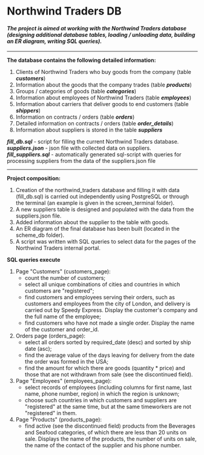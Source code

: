 # Northwind Traders DB

#### _The project is aimed at working with the Northwind Traders database (designing additional database tables, loading / unloading data, building an ER diagram, writing SQL queries)._

---

**The database contains the following detailed information:**

1. Clients of Northwind Traders who buy goods from the company (table ***customers***)
2. Information about the goods that the company trades (table ***products***)
3. Groups / categories of goods (table ***categories***)
4. Information about employees of Northwind Traders (table ***employees***)
5. Information about carriers that deliver goods to end customers (table ***shippers***)
6. Information on contracts / orders (table ***orders***)
7. Detailed information on contracts / orders (table ***order_details***)
8. Information about suppliers is stored in the table ***suppliers***


***fill_db.sql*** - script for filling the current Northwind Traders database.  
***suppliers.json*** - json file with collected data on suppliers.  
***fill_suppliers.sql*** - automatically generated sql-script with queries for processing suppliers 
                       from the data of the suppliers.json file

---

**Project composition:** 
1. Creation of the northwind_traders database and filling it with data (fill_db.sql) 
   is carried out independently using PostgreSQL or through the terminal 
   (an example is given in the screen_terminal folder).
2. A new suppliers table is designed and populated with the data from the suppliers.json file.
3. Added information about the supplier to the table with goods.
4. An ER diagram of the final database has been built (located in the scheme_db folder).
5. A script was written with SQL queries to select data for the pages of the Northwind Traders internal portal.


**SQL queries execute**

1. Page "Customers" (customers_page):
    - count the number of customers;
    - select all unique combinations of cities and countries in which customers are "registered";
    - find customers and employees serving their orders, such as customers and employees from the city of London, 
      and delivery is carried out by Speedy Express. Display the customer's company and the full name of the employee;
    - find customers who have not made a single order. Display the name of the customer and order_id.
2. Orders page (orders_page):
    - select all orders sorted by required_date (desc) and sorted by ship date (asc);
    - find the average value of the days leaving for delivery from the date the order was formed in the USA;
    - find the amount for which there are goods (quantity * price) and those that are not withdrawn from sale 
      (see the discontinued field).
3. Page "Employees" (employees_page):
    - select records of employees (including columns for first name, last name, phone number, region) 
      in which the region is unknown;
    - choose such countries in which customers and suppliers are "registered" at the same time, 
      but at the same timeworkers are not "registered" in them.
4. Page "Products" (products_page):
    - find active (see the discontinued field) products from the Beverages and Seafood categories, 
      of which there are less than 20 units on sale. Displays the name of the products, the number of units on sale, the name of the contact of the supplier and his phone number.
